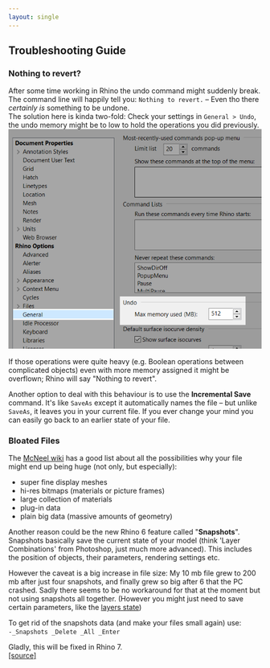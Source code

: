 ```yaml
---
layout: single
---
```


## Troubleshooting Guide

### Nothing to revert?
After some time working in Rhino the undo command might suddenly break. The command line will happily tell you: `Nothing to revert.` – Even tho there _certainly is_ something to be undone.  
The solution here is kinda two-fold:
Check your settings in `General > Undo`, the undo memory might be to low to hold the operations you did previously.  
![undo memory settings image](img/undo-memory.png)  

If those operations were quite heavy (e.g. Boolean operations between complicated objects) even with more memory assigned it might be overflown; Rhino will say "Nothing to revert".

Another option to deal with this behaviour is to use the **Incremental Save** command. It's like `SaveAs` except it automatically names the file – but unlike `SaveAs`, it leaves you in your current file. If you ever change your mind you can easily go back to an earlier state of your file.


### Bloated Files
The [McNeel wiki](https://wiki.mcneel.com/rhino/checkreducefilesize) has a good list about all the possibilities why your file might end up being huge (not only, but especially):

- super fine display meshes
- hi-res bitmaps (materials or picture frames)
- large collection of materials
- plug-in data
- plain big data (massive amounts of geometry)


Another reason could be the new Rhino 6 feature called "**Snapshots**". Snapshots basically save the current state of your model (think 'Layer Combinations' from Photoshop, just much more advanced). This includes the position of objects, their parameters, rendering settings etc.

However the caveat is a big increase in file size: My 10 mb file grew to 200 mb after just four snapshots, and finally grew so big after 6 that the PC crashed.
Sadly there seems to be no workaround for that at the moment but not using snapshots all together. (However you might just need to save certain parameters, like the [layers state](./README.md#too-many-layers-to-handle))

To get rid of the snapshots data (and make your files small again) use:  
`-_Snapshots _Delete _All _Enter`

Gladly, this will be fixed in Rhino 7.  
[[source]](https://discourse.mcneel.com/t/why-is-my-file-so-big/66686/)

